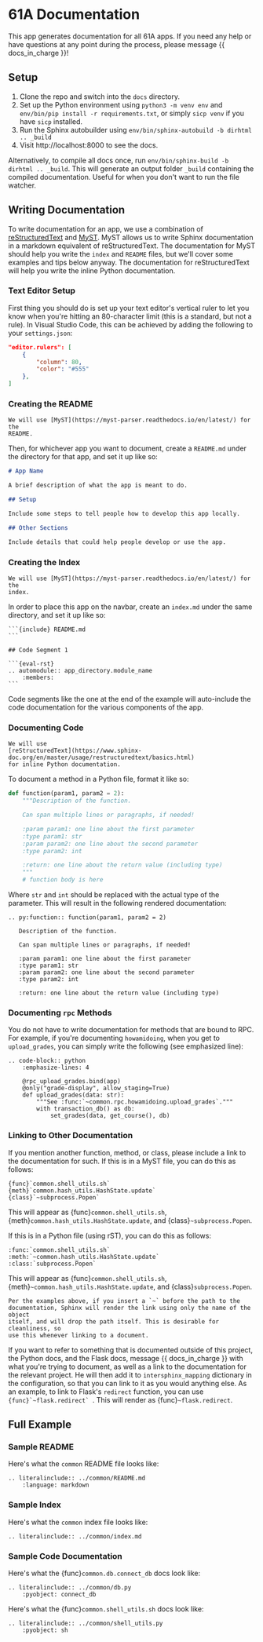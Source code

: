 # 61A Documentation

This app generates documentation for all 61A apps. If you need any help or have
questions at any point during the process, please message {{ docs_in_charge }}!

## Setup

1. Clone the repo and switch into the `docs` directory.
2. Set up the Python environment using `python3 -m venv env` and
`env/bin/pip install -r requirements.txt`, or simply `sicp venv`
if you have `sicp` installed.
3. Run the Sphinx autobuilder using
`env/bin/sphinx-autobuild -b dirhtml .. _build`
4. Visit http://localhost:8000 to see the docs.

Alternatively, to compile all docs once, run
`env/bin/sphinx-build -b dirhtml .. _build`. This will generate an output
folder `_build` containing the compiled documentation. Useful for when you
don't want to run the file watcher.

## Writing Documentation

To write documentation for an app, we use a combination of
[reStructuredText](https://www.sphinx-doc.org/en/master/usage/restructuredtext/basics.html)
and [MyST](https://myst-parser.readthedocs.io/en/latest/). MyST allows us to
write Sphinx documentation in a markdown equivalent of reStructuredText. The
documentation for MyST should help you write the `index` and `README` files,
but we'll cover some examples and tips below anyway. The documentation for
reStructuredText will help you write the inline Python documentation.

### Text Editor Setup

First thing you should do is set up your text editor's vertical ruler to let
you know when you're hitting an 80-character limit (this is a standard, but not
a rule). In Visual Studio Code, this can be achieved by adding the following to
your `settings.json`:

```json
"editor.rulers": [
    {
        "column": 80,
        "color": "#555"
    },
]
```

### Creating the README

```{note}
We will use [MyST](https://myst-parser.readthedocs.io/en/latest/) for the
README.
```

Then, for whichever app you want to document, create a `README.md` under the
directory for that app, and set it up like so:

```md
# App Name

A brief description of what the app is meant to do.

## Setup

Include some steps to tell people how to develop this app locally.

## Other Sections

Include details that could help people develop or use the app.
```

### Creating the Index

```{note}
We will use [MyST](https://myst-parser.readthedocs.io/en/latest/) for the
index.
```

In order to place this app on the navbar, create an `index.md` under the same
directory, and set it up like so:

````
```{include} README.md
```

## Code Segment 1

```{eval-rst}
.. automodule:: app_directory.module_name
    :members:
```
````

Code segments like the one at the end of the example will auto-include the code
documentation for the various components of the app.

### Documenting Code

```{note}
We will use
[reStructuredText](https://www.sphinx-doc.org/en/master/usage/restructuredtext/basics.html)
for inline Python documentation.
```

To document a method in a Python file, format it like so:

```python
def function(param1, param2 = 2):
    """Description of the function.

    Can span multiple lines or paragraphs, if needed!

    :param param1: one line about the first parameter
    :type param1: str
    :param param2: one line about the second parameter
    :type param2: int

    :return: one line about the return value (including type)
    """
    # function body is here
```

Where `str` and `int` should be replaced with the actual type of the parameter.
This will result in the following rendered documentation:

```{eval-rst}
.. py:function:: function(param1, param2 = 2)

   Description of the function.

   Can span multiple lines or paragraphs, if needed!

   :param param1: one line about the first parameter
   :type param1: str
   :param param2: one line about the second parameter
   :type param2: int

   :return: one line about the return value (including type)
```

### Documenting `rpc` Methods

You do not have to write documentation for methods that are bound to RPC. For
example, if you're documenting `howamidoing`, when you get to `upload_grades`,
you can simply write the following (see emphasized line):

```{eval-rst}
.. code-block:: python
    :emphasize-lines: 4

    @rpc_upload_grades.bind(app)
    @only("grade-display", allow_staging=True)
    def upload_grades(data: str):
        """See :func:`~common.rpc.howamidoing.upload_grades`."""
        with transaction_db() as db:
            set_grades(data, get_course(), db)
```

### Linking to Other Documentation

If you mention another function, method, or class, please include a link to the
documentation for such. If this is in a MyST file, you can do this as follows:

```
{func}`common.shell_utils.sh`
{meth}`common.hash_utils.HashState.update`
{class}`~subprocess.Popen`
```

This will appear as {func}`common.shell_utils.sh`, 
{meth}`common.hash_utils.HashState.update`, and {class}`~subprocess.Popen`.

If this is in a Python file (using rST), you can do this as follows:

```
:func:`common.shell_utils.sh`
:meth:`~common.hash_utils.HashState.update`
:class:`subprocess.Popen`
```

This will appear as {func}`common.shell_utils.sh`, 
{meth}`~common.hash_utils.HashState.update`, and {class}`subprocess.Popen`.

```{note}
Per the examples above, if you insert a `~` before the path to the
documentation, Sphinx will render the link using only the name of the object
itself, and will drop the path itself. This is desirable for cleanliness, so
use this whenever linking to a document.
```

If you want to refer to something that is documented outside of this project,
the Python docs, and the Flask docs, message {{ docs_in_charge }} with what
you're trying to document, as well as a link to the documentation for the
relevant project. He will then add it to `intersphinx_mapping` dictionary in
the configuration, so that you can link to it as you would anything else. As an
example, to link to Flask's `redirect` function, you can use
``{func}`~flask.redirect` ``. This will render as {func}`~flask.redirect`.

## Full Example

### Sample README

Here's what the `common` README file looks like:

```{eval-rst}
.. literalinclude:: ../common/README.md
    :language: markdown
```

### Sample Index

Here's what the `common` index file looks like:

```{eval-rst}
.. literalinclude:: ../common/index.md
```

### Sample Code Documentation

Here's what the {func}`common.db.connect_db` docs look like:

```{eval-rst}
.. literalinclude:: ../common/db.py
    :pyobject: connect_db
```

Here's what the {func}`common.shell_utils.sh` docs look like:
```{eval-rst}
.. literalinclude:: ../common/shell_utils.py
    :pyobject: sh
```
